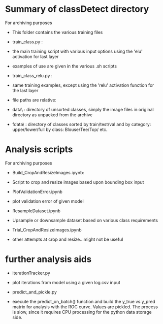 # Summary of classDetect directory
For archiving purposes

- This folder contains the various training files

- train\_class.py : 
-  the main training script with various input options using the 'elu' activation for last layer
-  examples of use are given in the various .sh scripts

- train\_class\_relu.py :
-  same training examples, except using the 'relu' activation function for the last layer

- file paths are relative:
- data\\  : directory of unsorted classes, simply the image files in original directory as unpacked from the archive
- fdata\\ : directory of classes sorted by train/test/val and by category: upper/lower/full  by class: Blouse/Tee/Top/ etc. 


# Analysis scripts
For archiving purposes

- Build\_CropAndResizeImages.ipynb:
-  Script to crop and resize images based upon bounding box input

- PlotValidationError.ipynb
-  plot validation error of given model

- ResampleDataset.ipynb
-  Upsample or downsample dataset based on various class requirements

- Trial\_CropAndResizeImages.ipynb
-  other attempts at crop and resize...might not be useful

# further analysis aids
- iterationTracker.py
-  plot iterations from model using a given log.csv input

- predict\_and\_pickle.py
-  execute the predict\_on\_batch() function and build the y\_true vs y\_pred matrix for analysis with the ROC curve.  Values are pickled.  The process is slow, since it requires CPU processing for the python data storage side. 
